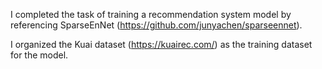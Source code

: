 I completed the task of training a recommendation system model by referencing SparseEnNet (https://github.com/junyachen/sparseennet).

I organized the Kuai dataset (https://kuairec.com/) as the training dataset for the model.
